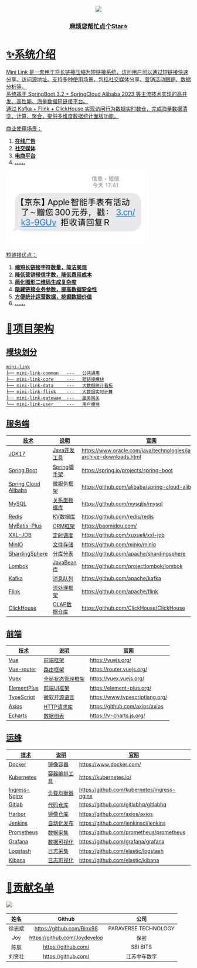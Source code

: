 <div align="center">
    <a href="https://github.com/Binx98/mini-link"><img src="https://img.shields.io/badge/后端-项目地址-yellow.svg?style=plasticr"></a>
    <a href="" target="_blank">
    <br>
    <h3>麻烦您帮忙点个Star⭐</h3>
</div>

# ✨系统介绍

Mini Link 是一套用于将长链接压缩为短链接系统，访问用户可以通过短链接快速分享、访问源地址。支持多种使用场景，包括社交媒体分享、营销活动跟踪、数据分析等。
<br>
系统基于 SpringBoot 3.2 + SpringCloud Alibaba 2023 等主流技术实现的高并发、高性能、海量数据短链接平台。
<br>
通过 Kafka + Flink + ClickHouse 实现访问行为数据实时数仓，完成海量数据清洗、计算、聚合，提供多维度数据统计面板功能。
<br>

商业使用场景：
1. **在线广告**
2. **社交媒体**
3. **电商平台**
4. **......**

![img.png](docs/images/短信.png)
<br>

短链接优点：

1. **缩短长链接字符数量，简洁美观**
2. **降低营销短信字数，降低费用成本**
3. **简化图形二维码生成复杂度**
4. **隐藏链接业务参数，提高数据安全性**
5. **方便统计运营数据，挖掘数据价值**
6. **......**

# 🚀项目架构

## 模块划分

```
mini-link
├── mini-link-common   ---   公共通用
├── mini-link-core     ---   短链接模块
├── mini-link-data     ---   大数据统计看板
├── mini-link-flink    ---   大数据实时计算
├── mini-link-gateway  ---   服务网关
└── mini-link-user     ---   用户模块
```

## 服务端

| 技术                   | 说明        | 官网                                                                           |
|----------------------|-----------|------------------------------------------------------------------------------|
| JDK17                | Java开发工具  | https://www.oracle.com/java/technologies/javase/jdk17-archive-downloads.html |
| Spring Boot          | Spring脚手架 | https://spring.io/projects/spring-boot                                       |
| Spring Cloud Alibaba | 微服务框架     | https://github.com/alibaba/spring-cloud-alibaba                              |
| MySQL                | 关系型数据库    | https://github.com/mysqljs/mysql                                             |
| Redis                | KV数据库     | https://github.com/redis/redis                                               |
| MyBatis-Plus         | ORM框架     | https://baomidou.com/                                                        |
| XXL-JOB              | 定时调度      | https://github.com/xuxueli/xxl-job                                           |
| MinIO                | 文件存储      | https://github.com/minio/minio                                               |
| ShardingSphere       | 分库分表      | https://github.com/apache/shardingsphere                                     |
| Lombok               | JavaBean库 | https://github.com/projectlombok/lombok                                      |
| Kafka                | 消息队列      | https://github.com/apache/kafka                                              |
| Flink                | 流处理框架     | https://github.com/apache/flink                                              |
| ClickHouse           | OLAP数据仓库  | https://github.com/ClickHouse/ClickHouse                                     |

## 前端

| 技术          | 说明       | 官网                              |
|-------------|----------|---------------------------------|
| Vue         | 前端框架     | https://vuejs.org/              |
| Vue-router  | 路由框架     | https://router.vuejs.org/       |
| Vuex        | 全局状态管理框架 | https://vuex.vuejs.org/         |
| ElementPlus | 前端UI框架   | https://element-plus.org/       |
| TypeScript  | 微软开源语言   | https://www.typescriptlang.org/ |
| Axios       | HTTP请求库  | https://github.com/axios/axios  |
| Echarts     | 数据图表     | https://v-charts.js.org/        |

## 运维

| 技术            | 说明     | 官网                                          |
|---------------|--------|---------------------------------------------|
| Docker        | 镜像容器   | https://www.docker.com/                     |
| Kubernetes    | 容器编排工具 | https://kubernetes.io/                      |
| Ingress-Nginx | 负载均衡器  | https://github.com/kubernetes/ingress-nginx |
| Gitlab        | 代码仓库   | https://github.com/gitlabhq/gitlabhq        |
| Harbor        | 镜像仓库   | https://github.com/axios/axios              |
| Jenkins       | 自动化发布  | https://github.com/jenkinsci/jenkins        |
| Prometheus    | 数据采集   | https://github.com/prometheus/prometheus    |
| Grafana       | 数据可视化  | https://github.com/grafana/grafana          |
| Logstash      | 日志采集   | https://github.com/elastic/logstash         |
| Kibana        | 日志可视化  | https://github.com/elastic/kibana           |

# 🎉贡献名单

<a href="https://github.com/Binx98/QuickChat/graphs/contributors">
  <img src="https://contrib.rocks/image?repo=Binx98/mini-link" />
</a>

| 姓名  |            Github             |          公司          |
|:---:|:-----------------------------:|:--------------------:|
| 徐志斌 |   https://github.com/Binx98   | PARAVERSE TECHNOLOGY |
| Joy | https://github.com/Joydevelop |          保密          |
| 陈辰  |      https://github.com/      |       SBI BITS       |
| 刘贤壮 |      https://github.com/      |        江苏中车数字        |
